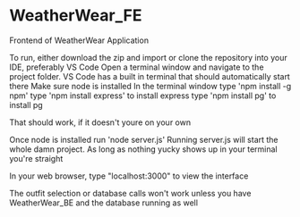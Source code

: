 # WeatherWear_FE
Frontend of WeatherWear Application


To run, either download the zip and import or clone the repository into your IDE, preferably VS Code
Open a terminal window and navigate to the project folder. VS Code has a built in terminal that should automatically start there
Make sure node is installed
In the terminal window type 'npm install -g npm' 
type 'npm install express' to install express
type 'npm install pg' to install pg

That should work, if it doesn't youre on your own

Once node is installed run 'node server.js' 
Running server.js will start the whole damn project. As long as nothing yucky shows up in your terminal you're straight

In your web browser, type "localhost:3000" to view the interface

The outfit selection or database calls won't work unless you have WeatherWear_BE and the database running as well
